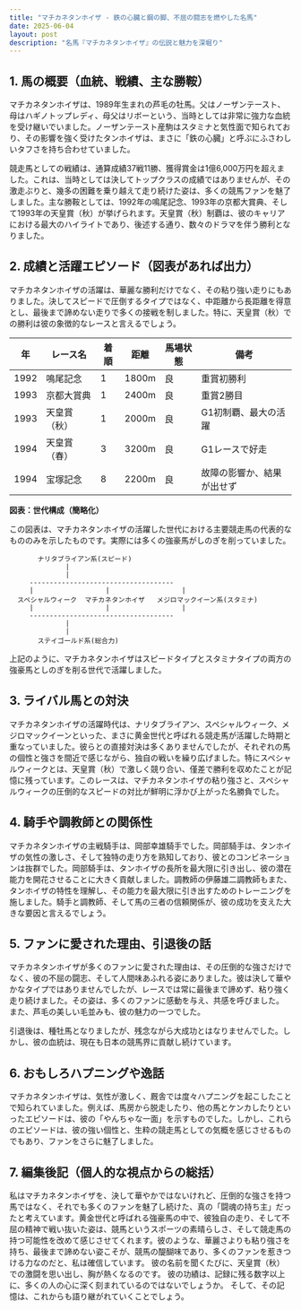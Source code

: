 ```yaml
---
title: "マチカネタンホイザ - 鉄の心臓と鋼の脚、不屈の闘志を燃やした名馬"
date: 2025-06-04
layout: post
description: "名馬『マチカネタンホイザ』の伝説と魅力を深堀り"
---
```


## 1. 馬の概要（血統、戦績、主な勝鞍）

マチカネタンホイザは、1989年生まれの芦毛の牡馬。父はノーザンテースト、母はハギノトップレディ、母父はリボーという、当時としては非常に強力な血統を受け継いでいました。ノーザンテースト産駒はスタミナと気性面で知られており、その影響を強く受けたタンホイザは、まさに「鉄の心臓」と呼ぶにふさわしいタフさを持ち合わせていました。  

競走馬としての戦績は、通算成績37戦11勝、獲得賞金は1億6,000万円を超えました。これは、当時としては決してトップクラスの成績ではありませんが、その激走ぶりと、幾多の困難を乗り越えて走り続けた姿は、多くの競馬ファンを魅了しました。主な勝鞍としては、1992年の鳴尾記念、1993年の京都大賞典、そして1993年の天皇賞（秋）が挙げられます。天皇賞（秋）制覇は、彼のキャリアにおける最大のハイライトであり、後述する通り、数々のドラマを伴う勝利となりました。


## 2. 成績と活躍エピソード（図表があれば出力）

マチカネタンホイザの活躍は、華麗な勝利だけでなく、その粘り強い走りにもありました。決してスピードで圧倒するタイプではなく、中距離から長距離を得意とし、最後まで諦めない走りで多くの接戦を制しました。特に、天皇賞（秋）での勝利は彼の象徴的なレースと言えるでしょう。

| 年 | レース名        | 着順 | 距離 | 馬場状態 | 備考                                     |
|---|-----------------|-----|-----|---------|-----------------------------------------|
| 1992 | 鳴尾記念        | 1   | 1800m| 良       | 重賞初勝利                               |
| 1993 | 京都大賞典      | 1   | 2400m| 良       | 重賞2勝目                               |
| 1993 | 天皇賞（秋）    | 1   | 2000m| 良       | G1初制覇、最大の活躍                             |
| 1994 | 天皇賞（春）    | 3   | 3200m| 良       | G1レースで好走                               |
| 1994 | 宝塚記念        | 8   | 2200m| 良       | 故障の影響か、結果が出せず                       |

**図表：世代構成（簡略化）**

この図表は、マチカネタンホイザの活躍した世代における主要競走馬の代表的なもののみを示したものです。実際には多くの強豪馬がしのぎを削っていました。

```
       ナリタブライアン系(スピード)     
              |
              |
     ------------------------------------
     |                  |                  |
  スペシャルウィーク  マチカネタンホイザ   メジロマックイーン系(スタミナ)
     |                  |                  |
     ------------------------------------
              |
              |
       ステイゴールド系(総合力)
```

上記のように、マチカネタンホイザはスピードタイプとスタミナタイプの両方の強豪馬としのぎを削る世代で活躍しました。


## 3. ライバル馬との対決

マチカネタンホイザの活躍時代は、ナリタブライアン、スペシャルウィーク、メジロマックイーンといった、まさに黄金世代と呼ばれる競走馬が活躍した時期と重なっていました。彼らとの直接対決は多くありませんでしたが、それぞれの馬の個性と強さを間近で感じながら、独自の戦いを繰り広げました。特にスペシャルウィークとは、天皇賞（秋）で激しく競り合い、僅差で勝利を収めたことが記憶に残っています。このレースは、マチカネタンホイザの粘り強さと、スペシャルウィークの圧倒的なスピードの対比が鮮明に浮かび上がった名勝負でした。


## 4. 騎手や調教師との関係性

マチカネタンホイザの主戦騎手は、岡部幸雄騎手でした。岡部騎手は、タンホイザの気性の激しさ、そして独特の走り方を熟知しており、彼とのコンビネーションは抜群でした。岡部騎手は、タンホイザの長所を最大限に引き出し、彼の潜在能力を開花させることに大きく貢献しました。調教師の伊藤雄二調教師もまた、タンホイザの特性を理解し、その能力を最大限に引き出すためのトレーニングを施しました。騎手と調教師、そして馬の三者の信頼関係が、彼の成功を支えた大きな要因と言えるでしょう。


## 5. ファンに愛された理由、引退後の話

マチカネタンホイザが多くのファンに愛された理由は、その圧倒的な強さだけでなく、彼の不屈の闘志、そして人間味あふれる姿にありました。彼は決して華やかなタイプではありませんでしたが、レースでは常に最後まで諦めず、粘り強く走り続けました。その姿は、多くのファンに感動を与え、共感を呼びました。  また、芦毛の美しい毛並みも、彼の魅力の一つでした。

引退後は、種牡馬となりましたが、残念ながら大成功とはなりませんでした。しかし、彼の血統は、現在も日本の競馬界に貢献し続けています。


## 6. おもしろハプニングや逸話

マチカネタンホイザは、気性が激しく、厩舎では度々ハプニングを起こしたことで知られていました。例えば、馬房から脱走したり、他の馬とケンカしたりといったエピソードは、彼の「やんちゃな一面」を示すものでした。しかし、これらのエピソードは、彼の強い個性と、生粋の競走馬としての気概を感じさせるものでもあり、ファンをさらに魅了しました。


## 7. 編集後記（個人的な視点からの総括）

私はマチカネタンホイザを、決して華やかではないけれど、圧倒的な強さを持つ馬ではなく、それでも多くのファンを魅了し続けた、真の「闘魂の持ち主」だったと考えています。黄金世代と呼ばれる強豪馬の中で、彼独自の走り、そして不屈の精神で戦い抜いた姿は、競馬というスポーツの素晴らしさ、そして競走馬の持つ可能性を改めて感じさせてくれます。彼のような、華麗さよりも粘り強さを持ち、最後まで諦めない姿こそが、競馬の醍醐味であり、多くのファンを惹きつける力なのだと、私は確信しています。  彼の名前を聞くたびに、天皇賞（秋）での激闘を思い出し、胸が熱くなるのです。  彼の功績は、記録に残る数字以上に、多くの人の心に深く刻まれているのではないでしょうか。  そして、その記憶は、これからも語り継がれていくことでしょう。
